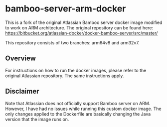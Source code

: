 # bamboo-server-arm-docker

This is a fork of the original Atlassian Bamboo server docker image modified to work on ARM architecture. The original repository can be found here: https://bitbucket.org/atlassian-docker/docker-bamboo-server/src/master/

This repository consists of two branches: arm64v8 and arm32v7.

## Overview

For instructions on how to run the docker images, please refer to the original Atlassian repository. The same instructions apply.

## Disclaimer

Note that Atlassian does not officially support Bamboo server on ARM. However, I have had no issues while running this custom docker image.
The only changes applied to the Dockerfile are basically changing the Java version that the image runs on.


